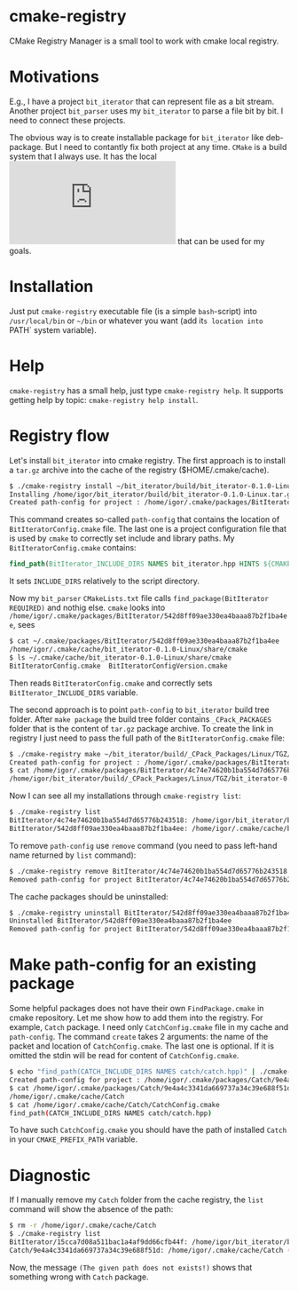 # cmake-registry

CMake Registry Manager is a small tool to work with cmake local registry.

# Motivations

E.g., I have a project `bit_iterator` that can represent file as a bit stream.
Another project `bit_parser` uses my `bit_iterator` to parse a file bit by bit.
I need to connect these projects.

The obvious way is to create installable package for `bit_iterator` like deb-package.
But I need to contantly fix both project at any time.
`CMake` is a build system that I always use.
It has the local ![registry](https://cmake.org/cmake/help/latest/manual/cmake-packages.7.html#package-registry)
that can be used for my goals.

# Installation

Just put `cmake-registry` executable file (is a simple `bash`-script) into `/usr/local/bin` or `~/bin` or whatever you want
(add it`s location into `PATH` system variable).

# Help

`cmake-registry` has a small help, just type `cmake-registry help`.
It supports getting help by topic: `cmake-registry help install`.

# Registry flow

Let's install `bit_iterator` into cmake registry.
The first approach is to install a `tar.gz` archive into the cache of the registry ($HOME/.cmake/cache).
```sh
$ ./cmake-registry install ~/bit_iterator/build/bit_iterator-0.1.0-Linux.tar.gz
Installing /home/igor/bit_iterator/build/bit_iterator-0.1.0-Linux.tar.gz into /home/igor/.cmake/cache
Created path-config for project : /home/igor/.cmake/packages/BitIterator/542d8ff09ae330ea4baaa87b2f1ba4ee
```

This command creates so-called `path-config` that contains the location of `BitIteratorConfig.cmake` file.
The last one is a project configuration file that is used by `cmake` to correctly set include and library paths.
My `BitIteratorConfig.cmake` contains:
```cmake
find_path(BitIterator_INCLUDE_DIRS NAMES bit_iterator.hpp HINTS ${CMAKE_CURRENT_LIST_DIR}/../../include)
```
It sets `INCLUDE_DIRS` relatively to the script directory.

Now my `bit_parser` `CMakeLists.txt` file calls `find_package(BitIterator REQUIRED)` and nothig else.
`cmake` looks into `/home/igor/.cmake/packages/BitIterator/542d8ff09ae330ea4baaa87b2f1ba4ee`, sees
```sh
$ cat ~/.cmake/packages/BitIterator/542d8ff09ae330ea4baaa87b2f1ba4ee 
/home/igor/.cmake/cache/bit_iterator-0.1.0-Linux/share/cmake
$ ls ~/.cmake/cache/bit_iterator-0.1.0-Linux/share/cmake
BitIteratorConfig.cmake  BitIteratorConfigVersion.cmake
```
Then reads `BitIteratorConfig.cmake` and correctly sets `BitIterator_INCLUDE_DIRS` variable.

The second approach is to point `path-config` to `bit_iterator` build tree folder.
After `make package` the build tree folder contains `_CPack_PACKAGES` folder that is the content of `tar.gz` package archive.
To create the link in registry I just need to pass the full path of the `BitIteratorConfig.cmake` file:
```sh
$ ./cmake-registry make ~/bit_iterator/build/_CPack_Packages/Linux/TGZ/bit_iterator-0.1.0-Linux/share/cmake/BitIteratorConfig.cmake
Created path-config for project : /home/igor/.cmake/packages/BitIterator/4c74e74620b1ba554d7d65776b243518
$ cat /home/igor/.cmake/packages/BitIterator/4c74e74620b1ba554d7d65776b243518
/home/igor/bit_iterator/build/_CPack_Packages/Linux/TGZ/bit_iterator-0.1.0-Linux/share/cmake
```

Now I can see all my installations through `cmake-registry list`:
```sh
$ ./cmake-registry list
BitIterator/4c74e74620b1ba554d7d65776b243518: /home/igor/bit_iterator/build/_CPack_Packages/Linux/TGZ/bit_iterator-0.1.0-Linux/share/cmake
BitIterator/542d8ff09ae330ea4baaa87b2f1ba4ee: /home/igor/.cmake/cache/bit_iterator-0.1.0-Linux/share/cmake
```

To remove `path-config` use `remove` command (you need to pass left-hand name returned by `list` command):
```sh
$ ./cmake-registry remove BitIterator/4c74e74620b1ba554d7d65776b243518
Removed path-config for project BitIterator/4c74e74620b1ba554d7d65776b243518
```
The cache packages should be uninstalled:
```sh
$ ./cmake-registry uninstall BitIterator/542d8ff09ae330ea4baaa87b2f1ba4ee
Uninstalled BitIterator/542d8ff09ae330ea4baaa87b2f1ba4ee
Removed path-config for project BitIterator/542d8ff09ae330ea4baaa87b2f1ba4ee
```

# Make path-config for an existing package

Some helpful packages does not have their own `FindPackage.cmake` in cmake repository.
Let me show how to add them into the registry.
For example, `Catch` package.
I need only `CatchConfig.cmake` file in my cache and `path-config`.
The command `create` takes 2 arguments: the name of the packet and location of `CatchConfig.cmake`.
The last one is optional.
If it is omitted the stdin will be read for content of `CatchConfig.cmake`.
```sh
$ echo "find_path(CATCH_INCLUDE_DIRS NAMES catch/catch.hpp)" | ./cmake-registry create Catch
Created path-config for project : /home/igor/.cmake/packages/Catch/9e4a4c3341da669737a34c39e688f51d
$ cat /home/igor/.cmake/packages/Catch/9e4a4c3341da669737a34c39e688f51d
/home/igor/.cmake/cache/Catch
$ cat /home/igor/.cmake/cache/Catch/CatchConfig.cmake
find_path(CATCH_INCLUDE_DIRS NAMES catch/catch.hpp)
```
To have such `CatchConfig.cmake` you should have the path of installed `Catch` in your `CMAKE_PREFIX_PATH` variable.

# Diagnostic

If I manually remove my `Catch` folder from the cache registry, the `list` command will show the absence of the path:
```sh
$ rm -r /home/igor/.cmake/cache/Catch
$ ./cmake-registry list
BitIterator/15cca7d08a511bac1a4af9dd66cfb44f: /home/igor/bit_iterator/build/_CPack_Packages/Linux/TGZ/bit_iterator-0.1.0-Linux/share/cmake
Catch/9e4a4c3341da669737a34c39e688f51d: /home/igor/.cmake/cache/Catch (The given path does not exists!)
```
Now, the message `(The given path does not exists!)` shows that something wrong with `Catch` package.
